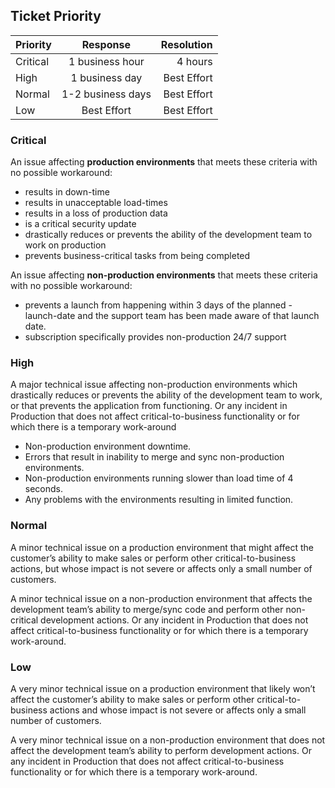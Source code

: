 ## Ticket Priority

| Priority   |      Response      |  Resolution |
|----------|:-------------:|------:|
| Critical |  1 business hour | 4 hours |
| High |    1 business day   |   Best Effort |
| Normal | 1-2 business days |    Best Effort |
| Low | Best Effort |    Best Effort |

### Critical

An issue affecting **production environments** that meets these criteria with no possible workaround:

- results in down-time
- results in unacceptable load-times
- results in a loss of production data
- is a critical security update
- drastically reduces or prevents the ability of the development team to work on production
- prevents business-critical tasks from being completed

An issue affecting **non-production environments** that meets these criteria with no possible workaround:

- prevents a launch from happening within 3 days of the planned - launch-date and the support team has been made aware of that launch date.
- subscription specifically provides non-production 24/7 support

### High

A major technical issue affecting non-production environments which drastically reduces or prevents the ability of the development team to work, or that prevents the application from functioning.  Or any incident in Production that does not affect critical-to-business functionality or for which there is a temporary work-around

- Non-production environment downtime.
- Errors that result in inability to merge and sync non-production environments.
- Non-production environments running slower than load time of 4 seconds.
- Any problems with the environments resulting in limited function.

### Normal

A minor technical issue on a production environment that might affect the customer’s ability to make sales or perform other critical-to-business actions, but whose impact is not severe or affects only a small number of customers.  

A minor technical issue on a non-production environment that affects the development team’s ability to merge/sync code and perform other non-critical development actions.  Or any incident in Production that does not affect critical-to-business functionality or for which there is a temporary work-around.

### Low

A very minor technical issue on a production environment that likely won’t affect the customer’s ability to make sales or perform other critical-to-business actions and whose impact is not severe or affects only a small number of customers.  

A very minor technical issue on a non-production environment that does not affect the development team’s ability to perform development actions.  Or any incident in Production that does not affect critical-to-business functionality or for which there is a temporary work-around.
